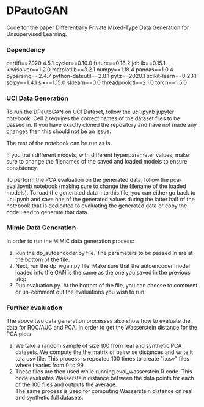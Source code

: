 # DPautoGAN

Code for the paper Differentially Private Mixed-Type Data Generation for Unsupervised Learning.

### Dependency

certifi==2020.4.5.1
cycler==0.10.0
future==0.18.2
joblib==0.15.1
kiwisolver==1.2.0
matplotlib==3.2.1
numpy==1.18.4
pandas==1.0.4
pyparsing==2.4.7
python-dateutil==2.8.1
pytz==2020.1
scikit-learn==0.23.1
scipy==1.4.1
six==1.15.0
sklearn==0.0
threadpoolctl==2.1.0
torch==1.5.0

### UCI Data Generation

To run the DPautoGAN on UCI Dataset, follow the uci.ipynb jupyter notebook. Cell 2 requires the correct names of the dataset files to be passed in. If you have exactly cloned the repository and have not made any changes then this should not be an issue.

The rest of the notebook can be run as is.

If you train different models, with different hyperparameter values, make sure to change the filenames of the saved and loaded models to ensure consistency.

To perform the PCA evaluation on the generated data, follow the pca-eval.ipynb notebook (making sure to change the filename of the loaded models). To load the generated data into this file, you can either go back to uci.ipynb and save one of the generated values during the latter half of the notebook that is dedicated to evaluating the generated data or copy the code used to generate that data.



### Mimic Data Generation

In order to run the MIMIC data generation process:

1. Run the dp_autoencoder.py file. The parameters to be passed in are at the bottom of the file.
2. Next, run the dp_wgan.py file. Make sure that the autoencoder model loaded into the GAN is the same as the one you saved in the previous step.
3. Run evaluation.py. At the bottom of the file, you can choose to comment or un-comment out the evaluations you wish to run.



### Further evaluation

The above two data generation processes also show how to evaluate the data for ROC/AUC and PCA. 
In order to get the Wasserstein distance for the PCA plots:
1. We take a random sample of size 100 from real and synthetic PCA datasets. We compute the the matrix of pairwise distances and write it to a csv file. This process is repeated 100 times to create "i.csv" files where i varies from 0 to 99. 
2. These files are then used while running eval_wasserstein.R code. This code evaluates Wasserstein distance between the data points for each of the 100 files and outputs the average.  
The same process is used for computing Wasserstein distance on real and synthetic full datasets.
